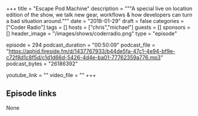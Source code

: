 +++
title = "Escape Pod Machine"
description = """A special live on location edition of the show, we talk new gear, workflows & how developers can turn a bad situation around."""
date = "2018-01-29"
draft = false
categories = ["Coder Radio"]
tags = []
hosts = ["chris","michael"]
guests = []
sponsors = []
header_image = "/images/shows/coderradio.png"
type = "episode"

episode = 294
podcast_duration = "00:50:09"
podcast_file = "https://aphid.fireside.fm/d/1437767933/b44de5fa-47c1-4e94-bf9e-c72f8d1c8f5d/c1d1d66d-5426-4d4e-ba01-77762359a776.mp3"
podcast_bytes = "26186392"

youtube_link = ""
video_file = ""
+++

## Episode links

None

